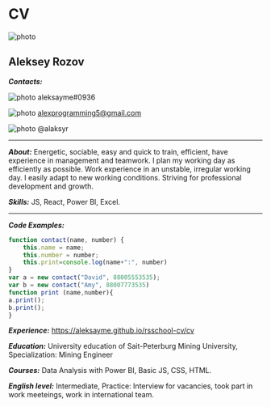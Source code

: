 # **CV**

![photo](https://drive.google.com/uc?export=view&id=1oXLsimXRNZeigNDsl5Aq9Fajil2sto1m)

## Aleksey Rozov

***Contacts:*** 

 ![photo](https://avatars.mds.yandex.net/i?id=cf66aba2287df151562e3c48cdb9aa07f4b2b34a-7985106-images-thumbs&n=13)  aleksayme#0936

 ![photo](https://avatars.mds.yandex.net/i?id=b9d9bd73ba60ee11c20037e9ced3af71-4120605-images-thumbs&ref=rim&n=33&w=35&h=35) alexprogramming5@gmail.com

 ![photo](https://avatars.mds.yandex.net/i?id=8cb9026fcecce470834e2a4862091cfe-4966461-images-thumbs&n=13)  @alaksyr
 
 *********

***About:*** Energetic, sociable, easy and quick to train, efficient, have experience in management and teamwork. I plan my working day as efficiently as possible. Work experience in an unstable, irregular working day. I easily adapt to new working conditions. Striving for professional development and growth.


***Skills:*** JS, React, Power BI, Excel.


 *********

***Code Examples:***
```javascript
function contact(name, number) {
    this.name = name;
    this.number = number;
    this.print=console.log(name+":", number)
}
var a = new contact("David", 88005553535);
var b = new contact("Amy", 88007773535)
function print (name,number){
a.print();
b.print();
}
```
***Experience:*** https://aleksayme.github.io/rsschool-cv/cv

***Education:*** University education of Sait-Peterburg Mining University, Specialization: Mining Engineer

***Courses:*** Data Analysis with Power BI, Basic JS, CSS, HTML. 

***English level:*** Intermediate, Practice: Interview for vacancies, took part in work meeteings, work in international team.
